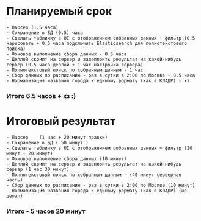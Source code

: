# Планируемый срок
    - Парсер (1.5 часа)
    - Сохранение в БД (0.5) часа
    - Сделать табличку в UI с отображением собранных данных + фильтр (0.5 нарисовать + 0.5 часа подключить Elasticsearch для полнотекстового поиска)
    - Фоновое выполнение сбора данных - 0.5 часа
    - Деплой скрипт на сервер и задеплоить результат на какой-нибудь сервер (0.5 часа деплой + 1 час настройка сервера)
    - Полнотекстовый поиск по собранным данным - 1 час
    - Сбор данных по расписанию - раз в сутки в 2:00 по Москве - 0.5 часа
    - Нормализация названия города к единому формату (как в КЛАДР) - хз
    
### Итого 6.5 часов + хз :)

# Итоговый результат
    - Парсер    (1 час + 20 минут правки)
    - Сохранение в БД ( 50 минут )
    - Сделать табличку в UI с отображением собранных данных + фильтр (20 минут + 20 минут)
    - Фоновое выполнение сбора данных (10 минут)
    - Деплой скрипт на сервер и задеплоить результат на какой-нибудь сервер (1 час 30 минут)
    - Полнотекстовый поиск по собранным данным - (40 минут серверная часть)
    - Сбор данных по расписанию - раз в сутки в 2:00 по Москве (10 минут)
    - Нормализация названия города к единому формату (как в КЛАДР) (не делал)

### Итого - 5 часов 20 минут